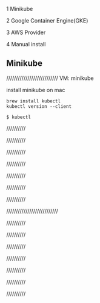 

1 Minikube

2 Google Container Engine(GKE)

3 AWS Provider

4 Manual install

## Minikube

///////////////////////////
VM: minikube    



install minikube on mac
```
brew install kubectl   
kubectl version --client  

$ kubectl
```


//////////

//////////

//////////

//////////

//////////

//////////

//////////



///////////////////////////

//////////

//////////

//////////

//////////

//////////

//////////

//////////